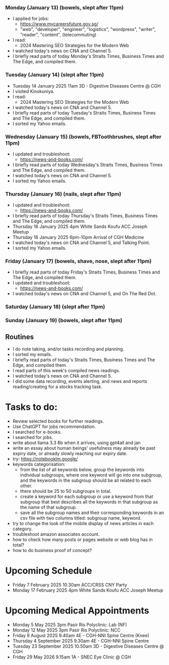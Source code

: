 ### Monday (January 13) (bowels, slept after 11pm)
- I applied for jobs:
    - https://www.mycareersfuture.gov.sg/
    - "web", "developer", "engineer", "logistics", "wordpress", "writer", "reader", "content", (telecommuting)
- I read:
    - 2024 Mastering SEO Strategies for the Modern Web
- I watched today's news on CNA and Channel 5.
- I briefly read parts of today Monday's Straits Times, Business Times and The Edge, and compiled them.

### Tuesday (January 14) (slept after 11pm)
- Tuesday 14 January 2025 11am 3D - Digestive Diseases Centre @ CGH
- I visited Kinokuniya.
- I read:
    - 2024 Mastering SEO Strategies for the Modern Web
- I watched today's news on CNA and Channel 5.
- I briefly read parts of today Tuesday's Straits Times, Business Times and The Edge, and compiled them.
- I sorted my Yahoo emails.

### Wednesday (January 15) (bowels, FBToothbrushes, slept after 11pm)
- I updated and troubleshoot:
    - https://news-and-books.com/
- I briefly read parts of today Wednesday's Straits Times, Business Times and The Edge, and compiled them.
- I watched today's news on CNA and Channel 5.
- I sorted my Yahoo emails.

### Thursday (January 16) (nails, slept after 11pm)
- I updated and troubleshoot:
    - https://news-and-books.com/
- I briefly read parts of today Thursday's Straits Times, Business Times and The Edge, and compiled them.
- Thursday 16 January 2025 4pm White Sands Koufu ACC Joseph Meetup
- Thursday 16 January 2025 6pm-10pm Arrival of CGH Medicine
- I watched today's news on CNA and Channel 5, and Talking Point.
- I sorted my Yahoo emails.

### Friday (January 17) (bowels, shave, nose, slept after 11pm)
- I briefly read parts of today Friday's Straits Times, Business Times and The Edge, and compiled them.
- I updated and troubleshoot:
    - https://news-and-books.com/
- I watched today's news on CNA and Channel 5, and On The Red Dot.

### Saturday (January 18) (slept after 11pm)


### Sunday (January 19) (bowels, slept after 11pm)




## Routines
- I do note taking, and/or tasks recording and planning.
- I sorted my emails.
- I briefly read parts of today's Straits Times, Business Times and The Edge, and compiled them.
- I read parts of this week's compiled news readings.
- I watched today's news on CNA and Channel 5.
- I did some data recording, events alerting, and news and reports reading/creating for a stocks tracking task.

# Tasks to do:
- Review selected books for further readings.
- Use ChatGPT for jobs recommendation.
- I searched for e-books.
- I searched for jobs.
- write about llama 3.3 8b when it arrives, using gpt4all and jan
- write an essay about human beings' usefulness may already be past expiry date, or already slowly reaching our expiry date.
- try: https://notebooklm.google/
- keywords categorisation:
    - from the list of all keywords below, group the keywords into individual subgroups, where one keyword will go into one subgroup, and the keywords in the subgroup should be all related to each other.
    - there should be 25 to 50 subgroups in total.
    - create a keyword for each subgroup or use a keyword from that subgroup that best describes all the keywords in that subgroup as the name of that subgroup.
    - save all the subgroup names and their corresponding keywords in an csv file with two columns titled: subgroup name, keyword.
- try to change the look of the mobile display of news articles in each category.
- troubleshoot amazon associates account.
- how to check how many posts or pages website or web blog has in total?
- how to do business proof of concept?

# Upcoming Schedule
- Friday 7 February 2025 10.30am ACC/CRSS CNY Party
- Monday 17 February 2025 4pm White Sands Koufu ACC Joseph Meetup

# Upcoming Medical Appointments
- Monday 5 May 2025 3pm Pasir Ris Polyclinic: Lab (NF)
- Monday 12 May 2025 3pm Pasir Ris Polyclinic: NCC
- Friday 8 August 2025 9.40am 4E - CGH-NNI Spine Centre (Knee)
- Thursday 4 September 2025 9.30am 4E - CGH-NNI Spine Centre
- Tuesday 23 September 2025 10.50am 3D - Digestive Diseases Centre @ CGH
- Friday 29 May 2026 9.15am 1A - SNEC Eye Clinic @ CGH

